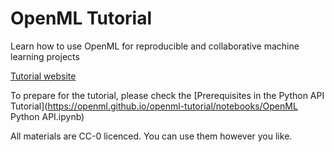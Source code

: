 # OpenML Tutorial

Learn how to use OpenML for reproducible and collaborative machine learning projects

[Tutorial website](https://openml.github.io/openml-tutorial/)

To prepare for the tutorial, please check the [Prerequisites in the Python API Tutorial](https://openml.github.io/openml-tutorial/notebooks/OpenML Python API.ipynb)


All materials are CC-0 licenced. You can use them however you like.
